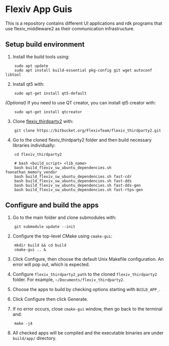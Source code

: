 Flexiv App Guis
===============

This is a repository contains different UI applications and rdk programs that use flexiv_middleware2 as their communication infrastructure.

Setup build environment
-----------------------

1. Install the build tools using:

````
    sudo apt update
    sudo apt install build-essential pkg-config git wget autoconf libtool
````

2. Install qt5 with:

````
    sudo apt-get install qt5-default
````

*(Optional)* If you need to use QT creator, you can install qt5 creator with:

````
    sudo apt-get install qtcreator
````

3. Clone [flexiv_thirdparty2](https://bitbucket.org/FlexivTeam/flexiv_thirdparty2.git) with:

````
    git clone https://bitbucket.org/FlexivTeam/flexiv_thirdparty2.git
````

4. Go to the cloned flexiv_thirdparty2 folder and then build necessary libraries individually:

````
    cd flexiv_thirdparty2

    # bash <build_script> <lib_name>
    bash build_flexiv_sw_ubuntu_dependencies.sh foonathan_memory_vendor
    bash build_flexiv_sw_ubuntu_dependencies.sh fast-cdr
    bash build_flexiv_sw_ubuntu_dependencies.sh fast-dds
    bash build_flexiv_sw_ubuntu_dependencies.sh fast-dds-gen
    bash build_flexiv_sw_ubuntu_dependencies.sh fast-rtps-gen
````

Configure and build the apps
-------------------------------

1. Go to the main folder and clone submodules with:

````
    git submodule update --init
````

2. Configure the top-level CMake using ``cmake-gui``:

````
    mkdir build && cd build
    cmake-gui .. &
````

3. Click Configure, then choose the default Unix Makefile configuration. An error will pop out, which is expected.

4. Configure ``flexiv_thirdparty2_path`` to the cloned ``flexiv_thirdparty2`` folder. For example, ``~/Documents/flexiv_thirdparty2``.

5. Choose the apps to build by checking options starting with ``BUILD_APP_``.

6. Click Configure then click Generate.

7. If no error occurs, close ``cmake-gui`` window, then go back to the terminal and:

````
    make -j4
````

8. All checked apps will be compiled and the executable binaries are under ``build/app/`` directory.
